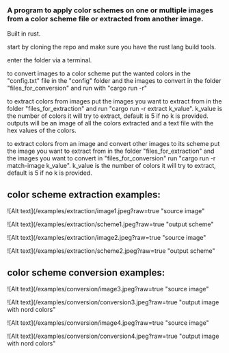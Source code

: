 ### A program to apply color schemes on one or multiple images from a color scheme file or extracted from another image.
Built in rust.

start by cloning the repo and make sure you have the rust lang build tools.

enter the folder via a terminal.

to convert images to a color scheme put the wanted colors in the "config.txt" file in the "config" folder and the images to convert in the folder "files_for_conversion" and run with "cargo run -r"

to extract colors from images put the images you want to extract from in the folder "files_for_extraction" and run "cargo run -r extract k_value". 
k_value is the number of colors it will try to extract, default is 5 if no k is provided.
outputs will be an image of all the colors extracted and a text file with the hex values of the colors.

to extract colors from an image and convert other images to its scheme put the image you want to extract from in the folder "files_for_extraction" and the images you want to convert in "files_for_conversion" run "cargo run -r match-image k_value".
k_value is the number of colors it will try to extract, default is 5 if no k is provided.

## color scheme extraction examples:

![Alt text](/examples/extraction/image1.jpeg?raw=true "source image"

![Alt text](/examples/extraction/scheme1.jpeg?raw=true "output scheme"

![Alt text](/examples/extraction/image2.jpeg?raw=true "source image"

![Alt text](/examples/extraction/scheme2.jpeg?raw=true "output scheme"

## color scheme conversion examples:

![Alt text](/examples/conversion/image3.jpeg?raw=true "source image"

![Alt text](/examples/conversion/conversion3.jpeg?raw=true "output image with nord colors"

![Alt text](/examples/conversion/image4.jpeg?raw=true "source image"

![Alt text](/examples/conversion/conversion4.jpeg?raw=true "output image with nord colors"